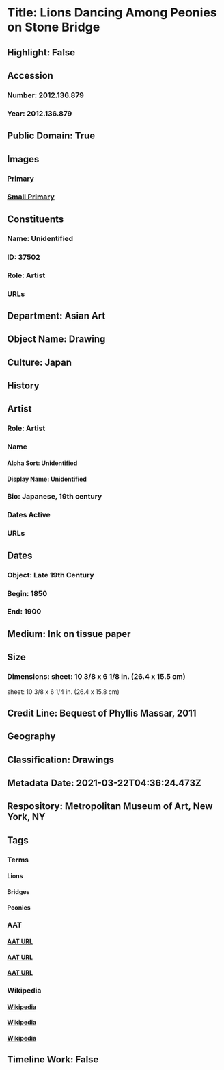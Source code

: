 # Title: Lions Dancing Among Peonies on Stone Bridge
## Highlight: False
## Accession
### Number: 2012.136.879
### Year: 2012.136.879
## Public Domain: True
## Images
### [Primary](https://images.metmuseum.org/CRDImages/as/original/DP832054.jpg)
### [Small Primary](https://images.metmuseum.org/CRDImages/as/web-large/DP832054.jpg)
## Constituents
### Name: Unidentified
### ID: 37502
### Role: Artist
### URLs
## Department: Asian Art
## Object Name: Drawing
## Culture: Japan
## History
## Artist
### Role: Artist
### Name
#### Alpha Sort: Unidentified
#### Display Name: Unidentified
### Bio: Japanese, 19th century
### Dates Active
### URLs
## Dates
### Object: Late 19th Century
### Begin: 1850
### End: 1900
## Medium: Ink on tissue paper
## Size
### Dimensions: sheet: 10 3/8 x 6 1/8 in. (26.4 x 15.5 cm)
sheet: 10 3/8 x 6 1/4 in. (26.4 x 15.8 cm)
## Credit Line: Bequest of Phyllis Massar, 2011
## Geography
## Classification: Drawings
## Metadata Date: 2021-03-22T04:36:24.473Z
## Respository: Metropolitan Museum of Art, New York, NY
## Tags
### Terms
#### Lions
#### Bridges
#### Peonies
### AAT
#### [AAT URL](http://vocab.getty.edu/page/aat/300310388)
#### [AAT URL](http://vocab.getty.edu/page/aat/300386855)
#### [AAT URL](http://vocab.getty.edu/page/aat/300380052)
### Wikipedia
#### [Wikipedia]()
#### [Wikipedia]()
#### [Wikipedia]()
## Timeline Work: False
